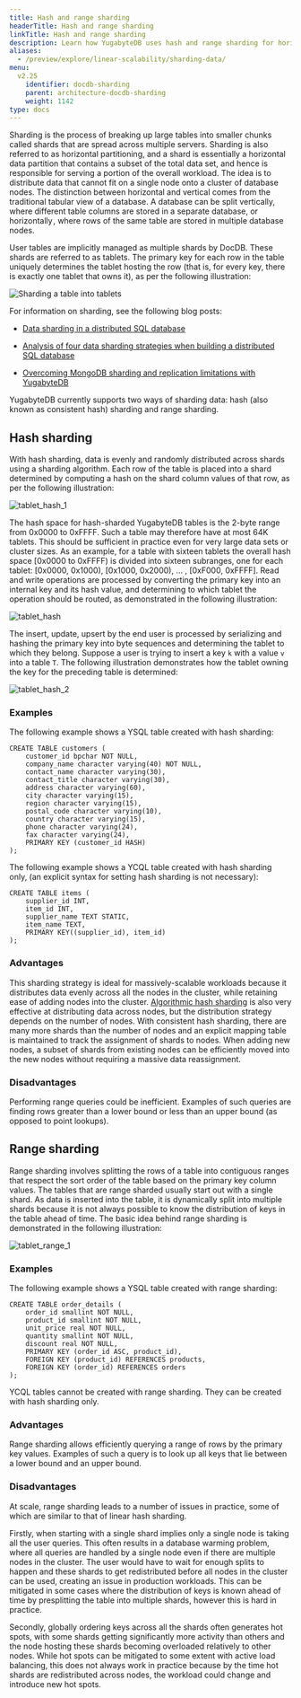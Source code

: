 ```yaml
---
title: Hash and range sharding
headerTitle: Hash and range sharding
linkTitle: Hash and range sharding
description: Learn how YugabyteDB uses hash and range sharding for horizontal scaling.
aliases:
  - /preview/explore/linear-scalability/sharding-data/
menu:
  v2.25
    identifier: docdb-sharding
    parent: architecture-docdb-sharding
    weight: 1142
type: docs
---
```


Sharding is the process of breaking up large tables into smaller chunks called shards that are spread across multiple servers. Sharding is also referred to as horizontal partitioning, and a shard is essentially a horizontal data partition that contains a subset of the total data set, and hence is responsible for serving a portion of the overall workload. The idea is to distribute data that cannot fit on a single node onto a cluster of database nodes. The distinction between horizontal and vertical comes from the traditional tabular view of a database. A database can be split vertically, where different table columns are stored in a separate database, or horizontally , where rows of the same table are stored in multiple database nodes.

User tables are implicitly managed as multiple shards by DocDB. These shards are referred to as tablets. The primary key for each row in the table uniquely determines the tablet hosting the row (that is, for every key, there is exactly one tablet that owns it), as per the following illustration:

![Sharding a table into tablets](/images/architecture/partitioning-table-into-tablets.png)

For information on sharding, see the following blog posts:

- [Data sharding in a distributed SQL database](https://www.yugabyte.com/blog/how-data-sharding-works-in-a-distributed-sql-database/)

- [Analysis of four data sharding strategies when building a distributed SQL database](https://www.yugabyte.com/blog/four-data-sharding-strategies-we-analyzed-in-building-a-distributed-sql-database/)

- [Overcoming MongoDB sharding and replication limitations with YugabyteDB](https://www.yugabyte.com/blog/overcoming-mongodb-sharding-and-replication-limitations-with-yugabyte-db/)

YugabyteDB currently supports two ways of sharding data: hash (also known as consistent hash) sharding and range sharding.

## Hash sharding

With hash sharding, data is evenly and randomly distributed across shards using a sharding algorithm. Each row of the table is placed into a shard determined by computing a hash on the shard column values of that row, as per the following illustration:

![tablet_hash_1](/images/architecture/tablet_hash_1.png)

The hash space for hash-sharded YugabyteDB tables is the 2-byte range from 0x0000 to 0xFFFF. Such a table may therefore have at most 64K tablets. This should be sufficient in practice even for very large data sets or cluster sizes. As an example, for a table with sixteen tablets the overall hash space [0x0000 to 0xFFFF) is divided into sixteen subranges, one for each tablet: [0x0000, 0x1000), [0x1000, 0x2000), … , [0xF000, 0xFFFF]. Read and write operations are processed by converting the primary key into an internal key and its hash value, and determining to which tablet the operation should be routed, as demonstrated in the following illustration:

![tablet_hash](/images/architecture/tablet_hash.png)

The insert, update, upsert by the end user is processed by serializing and hashing the primary key into byte sequences and determining the tablet to which they belong. Suppose a user is trying to insert a key `k` with a value `v` into a table `T`. The following illustration demonstrates how the tablet owning the key for the preceding table is determined:

![tablet_hash_2](/images/architecture/tablet_hash_2.png)

### Examples

The following example shows a YSQL table created with hash sharding:

```postgres
CREATE TABLE customers (
    customer_id bpchar NOT NULL,
    company_name character varying(40) NOT NULL,
    contact_name character varying(30),
    contact_title character varying(30),
    address character varying(60),
    city character varying(15),
    region character varying(15),
    postal_code character varying(10),
    country character varying(15),
    phone character varying(24),
    fax character varying(24),
    PRIMARY KEY (customer_id HASH)
);
```

The following example shows a YCQL table created with hash sharding only, (an explicit syntax for setting hash sharding is not necessary):

```postgres
CREATE TABLE items (
    supplier_id INT,
    item_id INT,
    supplier_name TEXT STATIC,
    item_name TEXT,
    PRIMARY KEY((supplier_id), item_id)
);
```

### Advantages

This sharding strategy is ideal for massively-scalable workloads because it distributes data evenly across all the nodes in the cluster, while retaining ease of adding nodes into the cluster. [Algorithmic hash sharding](https://www.yugabyte.com/blog/four-data-sharding-strategies-we-analyzed-in-building-a-distributed-sql-database/) is also very effective at distributing data across nodes, but the distribution strategy depends on the number of nodes. With consistent hash sharding, there are many more shards than the number of nodes and an explicit mapping table is maintained to track the assignment of shards to nodes. When adding new nodes, a subset of shards from existing nodes can be efficiently moved into the new nodes without requiring a massive data reassignment.

### Disadvantages

Performing range queries could be inefficient. Examples of such queries are finding rows greater than a lower bound or less than an upper bound (as opposed to point lookups).

## Range sharding

Range sharding involves splitting the rows of a table into contiguous ranges that respect the sort order of the table based on the primary key column values. The tables that are range sharded usually start out with a single shard. As data is inserted into the table, it is dynamically split into multiple shards because it is not always possible to know the distribution of keys in the table ahead of time. The basic idea behind range sharding is demonstrated in the following illustration:

![tablet_range_1](/images/architecture/tablet_range_1.png)

### Examples

The following example shows a YSQL table created with range sharding:

```postgres
CREATE TABLE order_details (
    order_id smallint NOT NULL,
    product_id smallint NOT NULL,
    unit_price real NOT NULL,
    quantity smallint NOT NULL,
    discount real NOT NULL,
    PRIMARY KEY (order_id ASC, product_id),
    FOREIGN KEY (product_id) REFERENCES products,
    FOREIGN KEY (order_id) REFERENCES orders
);
```

YCQL tables cannot be created with range sharding. They can be created with hash sharding only.

### Advantages

Range sharding allows efficiently querying a range of rows by the primary key values. Examples of such a query is to look up all keys that lie between a lower bound and an upper bound.

### Disadvantages

At scale, range sharding leads to a number of issues in practice, some of which are similar to that of linear hash sharding.

Firstly, when starting with a single shard implies only a single node is taking all the user queries. This often results in a database warming problem, where all queries are handled by a single node even if there are multiple nodes in the cluster. The user would have to wait for enough splits to happen and these shards to get redistributed before all nodes in the cluster can be used, creating an issue in production workloads. This can be mitigated in some cases where the distribution of keys is known ahead of time by presplitting the table into multiple shards, however this is hard in practice.

Secondly, globally ordering keys across all the shards often generates hot spots, with some shards getting significantly more activity than others and the node hosting these shards becoming overloaded relatively to other nodes. While hot spots can be mitigated to some extent with active load balancing, this does not always work in practice because by the time hot shards are redistributed across nodes, the workload could change and introduce new hot spots.
